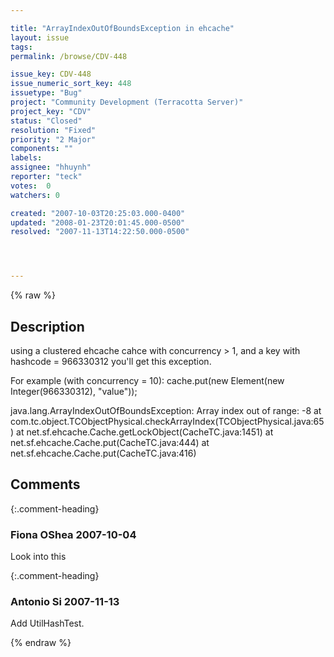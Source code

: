 ```yaml
---

title: "ArrayIndexOutOfBoundsException in ehcache"
layout: issue
tags: 
permalink: /browse/CDV-448

issue_key: CDV-448
issue_numeric_sort_key: 448
issuetype: "Bug"
project: "Community Development (Terracotta Server)"
project_key: "CDV"
status: "Closed"
resolution: "Fixed"
priority: "2 Major"
components: ""
labels: 
assignee: "hhuynh"
reporter: "teck"
votes:  0
watchers: 0

created: "2007-10-03T20:25:03.000-0400"
updated: "2008-01-23T20:01:45.000-0500"
resolved: "2007-11-13T14:22:50.000-0500"




---
```


{% raw %}

## Description

<div markdown="1" class="description">

using a clustered ehcache cahce with concurrency > 1, and a key with hashcode =  966330312 you'll get this exception.

For example (with concurrency = 10):
      cache.put(new Element(new Integer(966330312), "value"));

java.lang.ArrayIndexOutOfBoundsException: Array index out of range: -8
       at com.tc.object.TCObjectPhysical.checkArrayIndex(TCObjectPhysical.java:65)
       at net.sf.ehcache.Cache.getLockObject(CacheTC.java:1451)
       at net.sf.ehcache.Cache.put(CacheTC.java:444)
       at net.sf.ehcache.Cache.put(CacheTC.java:416)


</div>

## Comments


{:.comment-heading}
### **Fiona OShea** <span class="date">2007-10-04</span>

<div markdown="1" class="comment">

Look into this

</div>


{:.comment-heading}
### **Antonio Si** <span class="date">2007-11-13</span>

<div markdown="1" class="comment">

Add UtilHashTest.

</div>



{% endraw %}
